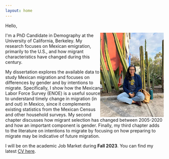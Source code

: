 ```yaml
---
layout: home
---
```

Hello, 

<img style="float: right;" src="Photo.jpg" width="40%" height="40%">
I'm a PhD Candidate in Demography at the University of California, Berkeley. My research focuses on Mexican emigration, primarily to the U.S., and how migrant characteristics have changed during this century. 


My dissertation explores the available data to study Mexican migration and focuses on differences by gender and by intentions to migrate.  Specifically, I show how the Mexican Labor Force Survey (ENOE) is a useful source to understand timely change in migration (in and out) in Mexico, since it complements existing statistics from the Mexican Census and other household surveys.
My second chapter discusses how migrant selection has changed between 2005-2020 and how an important component is gender. Finally, my third chapter adds to the literature on intentions to migrate by focusing on how preparing to migrate may be indicative of future migration.


I will be on the academic Job Market during **Fall 2023**. You can find my latest [CV here](CV_2023.pdf). 

